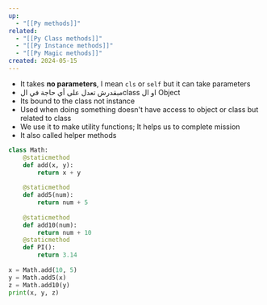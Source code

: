 ```yaml
---
up:
  - "[[Py methods]]"
related:
  - "[[Py Class methods]]"
  - "[[Py Instance methods]]"
  - "[[Py Magic methods]]"
created: 2024-05-15
---
```

- It takes __no parameters__, I mean `cls` or `self` but it can take parameters
- مبقدرش تعدل على أي حاجة في الclass او ال Object
- Its bound to the class not instance
- Used when doing something doesn't have access to object or class but related to class
- We use it to make utility functions; It helps us to complete mission
- It also called helper methods
```python
class Math:
    @staticmethod
    def add(x, y):
        return x + y
    
    @staticmethod
    def add5(num):
        return num + 5
    
    @staticmethod
    def add10(num):
        return num + 10
    @staticmethod
    def PI():
        return 3.14
    
x = Math.add(10, 5)
y = Math.add5(x)
z = Math.add10(y)
print(x, y, z)
```